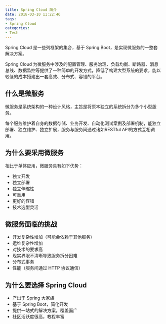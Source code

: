 ```yaml
---
title: Spring Cloud 简介
date: 2018-03-10 11:22:46
tags:
- Spring Cloud
categories:
- Tech
---
```


Spring Cloud 是一些列框架的集合，基于 Spring Boot，是实现微服务的一整套解决方案。

Spring Cloud 为微服务中涉及的配置管理、服务治理、负载均衡、断路器、消息总线、数据监控等提供了一种简单的开发方式，降低了构建大型系统的要求，能以较低的成本搭建出一套高效、分布式、容错的平台。



<!--more-->



## 什么是微服务

微服务是系统架构的一种设计风格，主旨是将原本独立的系统拆分为多个小型服务。

每个服务维护着自身的数据存储、业务开发、自动化测试案例及部署机制，能独立部署、独立维护、独立扩展，服务与服务间通过诸如RESTful API的方式互相调用。



## 为什么要采用微服务

相比于单体应用，微服务具有如下优势：

* 独立开发
* 独立部署
* 独立伸缩性
* 可重用
* 更好的容错
* 技术选型灵活



## 微服务面临的挑战

* 开发复杂性增加（可能会依赖于其他服务）
* 运维复杂性增加
* 对技术的要求高
* 现实界限不清晰导致服务拆分困难
* 分布式事务
* 性能（服务间通过 HTTP 协议通信）



## 为什么要选择 Spring Cloud

* 产出于 Spring 大家族
* 基于 Spring Boot，简化开发
* 提供一站式的解决方案，覆盖面广
* 社区活跃度很高，教程丰富

